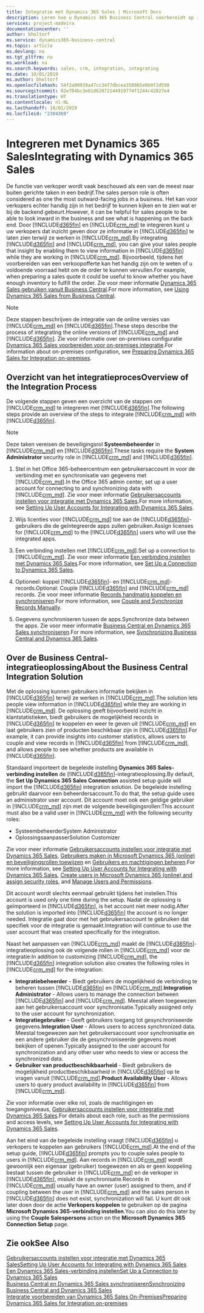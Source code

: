 ```yaml
---
title: Integratie met Dynamics 365 Sales | Microsoft Docs
description: Leren hoe u Dynamics 365 Business Central voorbereidt op integratie met Dynamics 365 Sales.
services: project-madeira
documentationcenter: ''
author: bholtorf
ms.service: dynamics365-business-central
ms.topic: article
ms.devlang: na
ms.tgt_pltfrm: na
ms.workload: na
ms.search.keywords: sales, crm, integration, integrating
ms.date: 10/01/2019
ms.author: bholtorf
ms.openlocfilehash: 54f2a90939a47cc34f7dbcea3509b5e0b0f2d598
ms.sourcegitcommit: 02e704bc3e01d62072144919774f1244c42827e4
ms.translationtype: HT
ms.contentlocale: nl-NL
ms.lasthandoff: 10/01/2019
ms.locfileid: "2304369"
---
```

# <a name="integrating-with-dynamics-365-sales"></a><span data-ttu-id="fad3c-103">Integreren met Dynamics 365 Sales</span><span class="sxs-lookup"><span data-stu-id="fad3c-103">Integrating with Dynamics 365 Sales</span></span>
<span data-ttu-id="fad3c-104">De functie van verkoper wordt vaak beschouwd als een van de meest naar buiten gerichte taken in een bedrijf.</span><span class="sxs-lookup"><span data-stu-id="fad3c-104">The sales person role is often considered as one the most outward-facing jobs in a business.</span></span> <span data-ttu-id="fad3c-105">Het kan voor verkopers echter handig zijn in het bedrijf te kunnen kijken en te zien wat er bij de backend gebeurt.</span><span class="sxs-lookup"><span data-stu-id="fad3c-105">However, it can be helpful for sales people to be able to look inward in the business and see what is happening on the back end.</span></span> <span data-ttu-id="fad3c-106">Door [!INCLUDE[d365fin](includes/d365fin_md.md)] en [!INCLUDE[crm_md](includes/crm_md.md)] te integreren kunt u uw verkopers dat inzicht geven door ze informatie in [!INCLUDE[d365fin](includes/d365fin_md.md)] te laten zien terwijl ze werken in [!INCLUDE[crm_md](includes/crm_md.md)].</span><span class="sxs-lookup"><span data-stu-id="fad3c-106">By integrating [!INCLUDE[d365fin](includes/d365fin_md.md)] and [!INCLUDE[crm_md](includes/crm_md.md)], you can give your sales people that insight by enabling them to view information in [!INCLUDE[d365fin](includes/d365fin_md.md)] while they are working in [!INCLUDE[crm_md](includes/crm_md.md)].</span></span> <span data-ttu-id="fad3c-107">Bijvoorbeeld, tijdens het voorbereiden van een verkoopofferte kan het handig zijn om te weten of u voldoende voorraad hebt om de order te kunnen vervullen.</span><span class="sxs-lookup"><span data-stu-id="fad3c-107">For example, when preparing a sales quote it could be useful to know whether you have enough inventory to fulfill the order.</span></span> <span data-ttu-id="fad3c-108">Zie voor meer informatie [Dynamics 365 Sales gebruiken vanuit Business Central](marketing-integrate-dynamicscrm.md).</span><span class="sxs-lookup"><span data-stu-id="fad3c-108">For more information, see [Using Dynamics 365 Sales from Business Central](marketing-integrate-dynamicscrm.md).</span></span>

> [!NOTE]
> <span data-ttu-id="fad3c-109">Deze stappen beschrijven de integratie van de online versies van [!INCLUDE[crm_md](includes/crm_md.md)] en [!INCLUDE[d365fin](includes/d365fin_md.md)].</span><span class="sxs-lookup"><span data-stu-id="fad3c-109">These steps describe the process of integrating the online versions of [!INCLUDE[crm_md](includes/crm_md.md)] and [!INCLUDE[d365fin](includes/d365fin_md.md)].</span></span> <span data-ttu-id="fad3c-110">Zie voor informatie over on-premises configuratie [Dynamics 365 Sales voorbereiden voor on-premises integratie](/dynamics365/business-central/dev-itpro/administration/prepare-dynamics-365-for-sales-for-integration).</span><span class="sxs-lookup"><span data-stu-id="fad3c-110">For information about on-premises configuration, see [Preparing Dynamics 365 Sales for Integration on-premises](/dynamics365/business-central/dev-itpro/administration/prepare-dynamics-365-for-sales-for-integration).</span></span>

<!--## Software Requirements
You must have an Office 365 subscription, and both [!INCLUDE[crm_md](includes/crm_md.md)] and [!INCLUDE[d365fin](includes/d365fin_md.md)] must be part of the same organization.  -->

## <a name="overview-of-the-integration-process"></a><span data-ttu-id="fad3c-111">Overzicht van het integratieproces</span><span class="sxs-lookup"><span data-stu-id="fad3c-111">Overview of the Integration Process</span></span>
<span data-ttu-id="fad3c-112">De volgende stappen geven een overzicht van de stappen om [!INCLUDE[crm_md](includes/crm_md.md)] te integreren met [!INCLUDE[d365fin](includes/d365fin_md.md)].</span><span class="sxs-lookup"><span data-stu-id="fad3c-112">The following steps provide an overview of the steps to integrate [!INCLUDE[crm_md](includes/crm_md.md)] with [!INCLUDE[d365fin](includes/d365fin_md.md)].</span></span>

> [!Note]  
> <span data-ttu-id="fad3c-113">Deze taken vereisen de beveiligingsrol **Systeembeheerder** in [!INCLUDE[crm_md](includes/crm_md.md)] en [!INCLUDE[d365fin](includes/d365fin_md.md)].</span><span class="sxs-lookup"><span data-stu-id="fad3c-113">These tasks require the **System Administrator** security role in [!INCLUDE[crm_md](includes/crm_md.md)] and [!INCLUDE[d365fin](includes/d365fin_md.md)].</span></span>  

1. <span data-ttu-id="fad3c-114">Stel in het Office 365-beheercentrum een gebruikersaccount in voor de verbinding met en synchronisatie van gegevens met [!INCLUDE[crm_md](includes/crm_md.md)].</span><span class="sxs-lookup"><span data-stu-id="fad3c-114">In the Office 365 admin center, set up a user account for connecting to and synchronizing data with [!INCLUDE[crm_md](includes/crm_md.md)].</span></span> <span data-ttu-id="fad3c-115">Zie voor meer informatie [Gebruikersaccounts instellen voor integratie met Dynamics 365 Sales](admin-setting-up-integration-with-dynamics-sales.md).</span><span class="sxs-lookup"><span data-stu-id="fad3c-115">For more information, see [Setting Up User Accounts for Integrating with Dynamics 365 Sales](admin-setting-up-integration-with-dynamics-sales.md).</span></span>

2. <span data-ttu-id="fad3c-116">Wijs licenties voor [!INCLUDE[crm_md](includes/crm_md.md)] toe aan de [!INCLUDE[d365fin](includes/d365fin_md.md)]-gebruikers die de geïntegreerde apps zullen gebruiken.</span><span class="sxs-lookup"><span data-stu-id="fad3c-116">Assign licenses for [!INCLUDE[crm_md](includes/crm_md.md)] to the [!INCLUDE[d365fin](includes/d365fin_md.md)] users who will use the integrated apps.</span></span>

3. <span data-ttu-id="fad3c-117">Een verbinding instellen met [!INCLUDE[crm_md](includes/crm_md.md)].</span><span class="sxs-lookup"><span data-stu-id="fad3c-117">Set up a connection to [!INCLUDE[crm_md](includes/crm_md.md)].</span></span> <span data-ttu-id="fad3c-118">Zie voor meer informatie [Een verbinding instellen met Dynamics 365 Sales](admin-how-to-set-up-a-dynamics-crm-connection.md).</span><span class="sxs-lookup"><span data-stu-id="fad3c-118">For more information, see [Set Up a Connection to Dynamics 365 Sales](admin-how-to-set-up-a-dynamics-crm-connection.md).</span></span>  

4. <span data-ttu-id="fad3c-119">Optioneel: koppel [!INCLUDE[d365fin](includes/d365fin_md.md)]- en [!INCLUDE[crm_md](includes/crm_md.md)]-records.</span><span class="sxs-lookup"><span data-stu-id="fad3c-119">Optional: Couple [!INCLUDE[d365fin](includes/d365fin_md.md)] and [!INCLUDE[crm_md](includes/crm_md.md)] records.</span></span> <span data-ttu-id="fad3c-120">Zie voor meer informatie [Records handmatig koppelen en synchroniseren](admin-how-to-couple-and-synchronize-records-manually.md).</span><span class="sxs-lookup"><span data-stu-id="fad3c-120">For more information, see [Couple and Synchronize Records Manually](admin-how-to-couple-and-synchronize-records-manually.md).</span></span>

5. <span data-ttu-id="fad3c-121">Gegevens synchroniseren tussen de apps.</span><span class="sxs-lookup"><span data-stu-id="fad3c-121">Synchronize data between the apps.</span></span> <span data-ttu-id="fad3c-122">Zie voor meer informatie [Business Central en Dynamics 365 Sales synchroniseren](admin-synchronizing-business-central-and-sales.md).</span><span class="sxs-lookup"><span data-stu-id="fad3c-122">For more information, see [Synchronizing Business Central and Dynamics 365 Sales](admin-synchronizing-business-central-and-sales.md).</span></span>  

## <a name="about-the-business-central-integration-solution"></a><span data-ttu-id="fad3c-123">Over de Business Central-integratieoplossing</span><span class="sxs-lookup"><span data-stu-id="fad3c-123">About the Business Central Integration Solution</span></span>
<span data-ttu-id="fad3c-124">Met de oplossing kunnen gebruikers informatie bekijken in [!INCLUDE[d365fin](includes/d365fin_md.md)] terwijl ze werken in [!INCLUDE[crm_md](includes/crm_md.md)].</span><span class="sxs-lookup"><span data-stu-id="fad3c-124">The solution lets people view information in [!INCLUDE[d365fin](includes/d365fin_md.md)] while they are working in [!INCLUDE[crm_md](includes/crm_md.md)].</span></span> <span data-ttu-id="fad3c-125">De oplossing geeft bijvoorbeeld inzicht in klantstatistieken, biedt gebruikers de mogelijkheid records in [!INCLUDE[d365fin](includes/d365fin_md.md)] te koppelen en weer te geven uit [!INCLUDE[crm_md](includes/crm_md.md)] en laat gebruikers zien of producten beschikbaar zijn in [!INCLUDE[d365fin](includes/d365fin_md.md)].</span><span class="sxs-lookup"><span data-stu-id="fad3c-125">For example, it can provide insights into customer statistics, allows users to couple and view records in [!INCLUDE[d365fin](includes/d365fin_md.md)] from [!INCLUDE[crm_md](includes/crm_md.md)], and allows people to see whether products are available in [!INCLUDE[d365fin](includes/d365fin_md.md)].</span></span>

<span data-ttu-id="fad3c-126">Standaard importeert de begeleide instelling **Dynamics 365 Sales-verbinding instellen** de [!INCLUDE[d365fin](includes/d365fin_md.md)]-integratieoplossing.</span><span class="sxs-lookup"><span data-stu-id="fad3c-126">By default, the **Set Up Dynamics 365 Sales Connection** assisted setup guide will import the [!INCLUDE[d365fin](includes/d365fin_md.md)] integration solution.</span></span> <span data-ttu-id="fad3c-127">De begeleide instelling gebruikt daarvoor een beheerdersaccount.</span><span class="sxs-lookup"><span data-stu-id="fad3c-127">To do that, the setup guide uses an administrator user account.</span></span> <span data-ttu-id="fad3c-128">Dit account moet ook een geldige gebruiker in [!INCLUDE[crm_md](includes/crm_md.md)] zijn met de volgende beveiligingsrollen:</span><span class="sxs-lookup"><span data-stu-id="fad3c-128">This account must also be a valid user in [!INCLUDE[crm_md](includes/crm_md.md)] with the following security roles:</span></span>

* <span data-ttu-id="fad3c-129">Systeembeheerder</span><span class="sxs-lookup"><span data-stu-id="fad3c-129">System Administrator</span></span>  
* <span data-ttu-id="fad3c-130">Oplossingsaanpasser</span><span class="sxs-lookup"><span data-stu-id="fad3c-130">Solution Customizer</span></span>  

<span data-ttu-id="fad3c-131">Zie voor meer informatie [Gebruikersaccounts instellen voor integratie met Dynamics 365 Sales](admin-setting-up-integration-with-dynamics-sales.md), [Gebruikers maken in Microsoft Dynamics 365 (online) en beveiligingsrollen toewijzen](/dynamics365/customer-engagement/admin/create-users-assign-online-security-roles) en [Gebruikers en machtigingen beheren](ui-how-users-permissions.md).</span><span class="sxs-lookup"><span data-stu-id="fad3c-131">For more information, see [Setting Up User Accounts for Integrating with Dynamics 365 Sales](admin-setting-up-integration-with-dynamics-sales.md), [Create users in Microsoft Dynamics 365 (online) and assign security roles](/dynamics365/customer-engagement/admin/create-users-assign-online-security-roles), and [Manage Users and Permissions](ui-how-users-permissions.md).</span></span>  

<span data-ttu-id="fad3c-132">Dit account wordt slechts eenmaal gebruikt tijdens het instellen.</span><span class="sxs-lookup"><span data-stu-id="fad3c-132">This account is used only one time during the setup.</span></span> <span data-ttu-id="fad3c-133">Nadat de oplossing is geïmporteerd in [!INCLUDE[d365fin](includes/d365fin_md.md)], is het account niet meer nodig.</span><span class="sxs-lookup"><span data-stu-id="fad3c-133">After the solution is imported into [!INCLUDE[d365fin](includes/d365fin_md.md)] the account is no longer needed.</span></span> <span data-ttu-id="fad3c-134">Integratie gaat door met het gebruikersaccount te gebruiken dat specifiek voor de integratie is gemaakt.</span><span class="sxs-lookup"><span data-stu-id="fad3c-134">Integration will continue to use the user account that was created specifically for the integration.</span></span>

<span data-ttu-id="fad3c-135">Naast het aanpassen van [!INCLUDE[crm_md](includes/crm_md.md)] maakt de [!INCLUDE[d365fin](includes/d365fin_md.md)]-integratieoplossing ook de volgende rollen in [!INCLUDE[crm_md](includes/crm_md.md)] voor de integratie:</span><span class="sxs-lookup"><span data-stu-id="fad3c-135">In addition to customizing [!INCLUDE[crm_md](includes/crm_md.md)], the [!INCLUDE[d365fin](includes/d365fin_md.md)] integration solution also creates the following roles in [!INCLUDE[crm_md](includes/crm_md.md)] for the integration:</span></span>

* <span data-ttu-id="fad3c-136">**Integratiebeheerder** - Biedt gebruikers de mogelijkheid de verbinding te beheren tussen [!INCLUDE[d365fin](includes/d365fin_md.md)] en [!INCLUDE[crm_md](includes/crm_md.md)].</span><span class="sxs-lookup"><span data-stu-id="fad3c-136">**Integration Administrator** - Allows users to manage the connection between [!INCLUDE[d365fin](includes/d365fin_md.md)] and [!INCLUDE[crm_md](includes/crm_md.md)].</span></span> <span data-ttu-id="fad3c-137">Meestal alleen toegewezen aan het gebruikersaccount voor synchronisatie.</span><span class="sxs-lookup"><span data-stu-id="fad3c-137">Typically assigned only to the user account for synchronization.</span></span>  
* <span data-ttu-id="fad3c-138">**Integratiegebruiker** - Geeft gebruikers toegang tot gesynchroniseerde gegevens.</span><span class="sxs-lookup"><span data-stu-id="fad3c-138">**Integration User** - Allows users to access synchronized data.</span></span> <span data-ttu-id="fad3c-139">Meestal toegewezen aan het gebruikersaccount voor synchronisatie en een andere gebruiker die de gesynchroniseerde gegevens moet bekijken of openen.</span><span class="sxs-lookup"><span data-stu-id="fad3c-139">Typically assigned to the user account for synchronization and any other user who needs to view or access the synchronized data.</span></span>
* <span data-ttu-id="fad3c-140">**Gebruiker van productbeschikbaarheid** - Biedt gebruikers de mogelijkheid productbeschikbaarheid in [!INCLUDE[d365fin](includes/d365fin_md.md)] op te vragen vanuit [!INCLUDE[crm_md](includes/crm_md.md)].</span><span class="sxs-lookup"><span data-stu-id="fad3c-140">**Product Availability User** - Allows users to query product availability in [!INCLUDE[d365fin](includes/d365fin_md.md)] from [!INCLUDE[crm_md](includes/crm_md.md)].</span></span>

<span data-ttu-id="fad3c-141">Zie voor informatie over elke rol, zoals de machtigingen en toegangsniveaus, [Gebruikersaccounts instellen voor integratie met Dynamics 365 Sales](admin-setting-up-integration-with-dynamics-sales.md).</span><span class="sxs-lookup"><span data-stu-id="fad3c-141">For details about each role, such as the permissions and access levels, see [Setting Up User Accounts for Integrating with Dynamics 365 Sales](admin-setting-up-integration-with-dynamics-sales.md).</span></span>

<span data-ttu-id="fad3c-142">Aan het eind van de begeleide instelling vraagt [!INCLUDE[d365fin](includes/d365fin_md.md)] u verkopers te koppelen aan gebruikers [!INCLUDE[crm_md](includes/crm_md.md)].</span><span class="sxs-lookup"><span data-stu-id="fad3c-142">At the end of the setup guide, [!INCLUDE[d365fin](includes/d365fin_md.md)] prompts you to couple sales people to users in [!INCLUDE[crm_md](includes/crm_md.md)].</span></span> <span data-ttu-id="fad3c-143">Aan records in [!INCLUDE[crm_md](includes/crm_md.md)] wordt gewoonlijk een eigenaar (gebruiker) toegewezen en als er geen koppeling bestaat tussen de gebruiker in [!INCLUDE[crm_md](includes/crm_md.md)] en de verkoper in [!INCLUDE[d365fin](includes/d365fin_md.md)], mislukt de synchronisatie.</span><span class="sxs-lookup"><span data-stu-id="fad3c-143">Records in [!INCLUDE[crm_md](includes/crm_md.md)] usually have an owner (user) assigned to them, and if coupling between the user in [!INCLUDE[crm_md](includes/crm_md.md)] and the sales person in [!INCLUDE[d365fin](includes/d365fin_md.md)] does not exist, synchronization will fail.</span></span> <span data-ttu-id="fad3c-144">U kunt dit ook later doen door de actie **Verkopers koppelen** te gebruiken op de pagina **Microsoft Dynamics 365-verbinding instellen**.</span><span class="sxs-lookup"><span data-stu-id="fad3c-144">You can also do this later by using the **Couple Salespersons** action on the **Microsoft Dynamics 365 Connection Setup** page.</span></span>

## <a name="see-also"></a><span data-ttu-id="fad3c-145">Zie ook</span><span class="sxs-lookup"><span data-stu-id="fad3c-145">See Also</span></span>  
[<span data-ttu-id="fad3c-146">Gebruikersaccounts instellen voor integratie met Dynamics 365 Sales</span><span class="sxs-lookup"><span data-stu-id="fad3c-146">Setting Up User Accounts for Integrating with Dynamics 365 Sales</span></span>](admin-setting-up-integration-with-dynamics-sales.md)  
[<span data-ttu-id="fad3c-147">Een Dynamics 365 Sales-verbinding instellen</span><span class="sxs-lookup"><span data-stu-id="fad3c-147">Set Up a Connection to Dynamics 365 Sales</span></span>](admin-how-to-set-up-a-dynamics-crm-connection.md)  
[<span data-ttu-id="fad3c-148">Business Central en Dynamics 365 Sales synchroniseren</span><span class="sxs-lookup"><span data-stu-id="fad3c-148">Synchronizing Business Central and Dynamics 365 Sales</span></span>](admin-synchronizing-business-central-and-sales.md)  
[<span data-ttu-id="fad3c-149">Integratie voorbereiden van Dynamics 365 Sales On-Premises</span><span class="sxs-lookup"><span data-stu-id="fad3c-149">Preparing Dynamics 365 Sales for Integration on-premises</span></span>](/dynamics365/business-central/dev-itpro/administration/prepare-dynamics-365-for-sales-for-integration)
